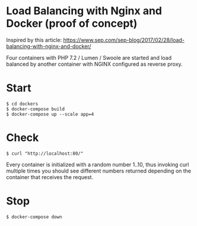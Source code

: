 # Load Balancing with Nginx and Docker (proof of concept)

Inspired by this article: https://www.sep.com/sep-blog/2017/02/28/load-balancing-with-nginx-and-docker/

Four containers with PHP 7.2 / Lumen / Swoole are started and load balanced by another container with NGINX configured as reverse proxy.

# Start 
    $ cd dockers
    $ docker-compose build
    $ docker-compose up --scale app=4
    
# Check    
    $ curl "http://localhost:80/"

Every container is initialized with a random number 1..10, thus invoking curl multiple times you should see different numbers returned depending on the container that receives the request.
    
# Stop
    $ docker-compose down
    
